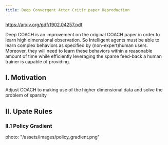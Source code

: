 ```yaml
---
title: Deep Convergent Actor Critic paper Reproduction
---
```

https://arxiv.org/pdf/1902.04257.pdf

Deep COACH is an improvement on the original COACH paper in order to learn high dimensional observation. So Intelligent agents must be able to learn complex behaviors as specified by (non-expert)human users.  Moreover, they will need to learn these behaviors within a reasonable amount of time while efficiently leveraging the sparse feed-back a human trainer is capable of providing.

<!--more-->

## I. Motivation
Adjust COACH to making use of the higher dimensional data and solve the problem of sparsity

## II. Upate Rules

### II.1 Policy Gradient
photo: "/assets/images/policy_gradient.png"

